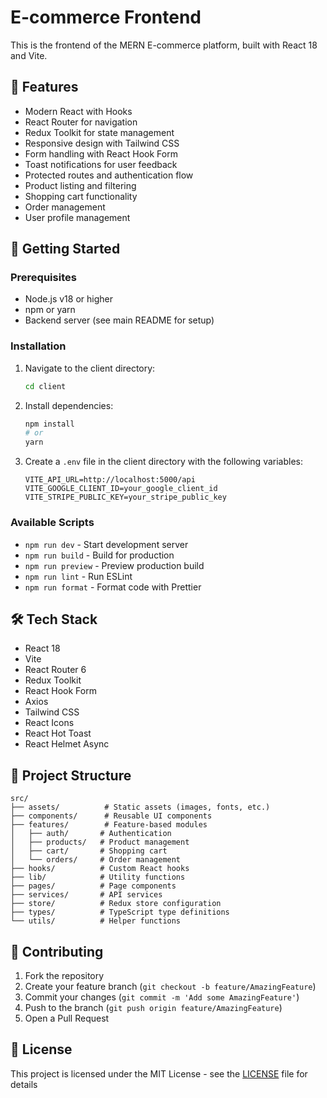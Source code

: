 # E-commerce Frontend

This is the frontend of the MERN E-commerce platform, built with React 18 and Vite.

## 🎨 Features

- Modern React with Hooks
- React Router for navigation
- Redux Toolkit for state management
- Responsive design with Tailwind CSS
- Form handling with React Hook Form
- Toast notifications for user feedback
- Protected routes and authentication flow
- Product listing and filtering
- Shopping cart functionality
- Order management
- User profile management

## 🚀 Getting Started

### Prerequisites

- Node.js v18 or higher
- npm or yarn
- Backend server (see main README for setup)

### Installation

1. Navigate to the client directory:
   ```bash
   cd client
   ```

2. Install dependencies:
   ```bash
   npm install
   # or
   yarn
   ```

3. Create a `.env` file in the client directory with the following variables:
   ```env
   VITE_API_URL=http://localhost:5000/api
   VITE_GOOGLE_CLIENT_ID=your_google_client_id
   VITE_STRIPE_PUBLIC_KEY=your_stripe_public_key
   ```

### Available Scripts

- `npm run dev` - Start development server
- `npm run build` - Build for production
- `npm run preview` - Preview production build
- `npm run lint` - Run ESLint
- `npm run format` - Format code with Prettier

## 🛠 Tech Stack

- React 18
- Vite
- React Router 6
- Redux Toolkit
- React Hook Form
- Axios
- Tailwind CSS
- React Icons
- React Hot Toast
- React Helmet Async

## 📁 Project Structure

```
src/
├── assets/          # Static assets (images, fonts, etc.)
├── components/      # Reusable UI components
├── features/        # Feature-based modules
│   ├── auth/       # Authentication
│   ├── products/   # Product management
│   ├── cart/       # Shopping cart
│   └── orders/     # Order management
├── hooks/          # Custom React hooks
├── lib/            # Utility functions
├── pages/          # Page components
├── services/       # API services
├── store/          # Redux store configuration
├── types/          # TypeScript type definitions
└── utils/          # Helper functions
```

## 🤝 Contributing

1. Fork the repository
2. Create your feature branch (`git checkout -b feature/AmazingFeature`)
3. Commit your changes (`git commit -m 'Add some AmazingFeature'`)
4. Push to the branch (`git push origin feature/AmazingFeature`)
5. Open a Pull Request

## 📝 License

This project is licensed under the MIT License - see the [LICENSE](LICENSE) file for details
